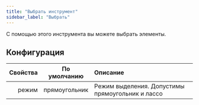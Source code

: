 ```yaml
---
title: "Выбрать инструмент"
sidebar_label: "Выбрать"
---
```



С помощью этого инструмента вы можете выбрать элементы.

## Конфигурация

| Свойства | По умолчанию  | Описание                                         |
| --------:|:-------------:|:------------------------------------------------ |
|    режим | прямоугольник | Режим выделения. Допустимы прямоугольник и лассо |
